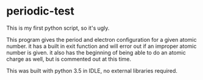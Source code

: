 # periodic-test

This is my first python script, so it's ugly.

This program gives the period and electron configuration for a given atomic number. it has a built in exit function and will error out if an improper atomic number is given. it also has the beginning of being able to do an atomic charge as well, but is commented out at this time.

This was built with python 3.5 in IDLE, no external libraries required.
